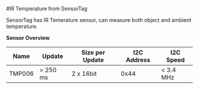 #IR Temperature from SensorTag

SensorTag has IR Temerature sensor, can measure both object and ambient temperature.


__Sensor Overview__


| Name   | Update  | Size per Update | I2C Address | I2C Speed |
|--------|---------|------------|--------|---------|
| TMP006 | > 250 ms |  2 x 16bit |	0x44 |  < 3.4 MHz |
